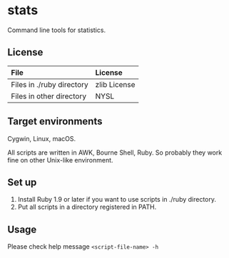 stats
=====

Command line tools for statistics.

License
-------

| File                      | License      |
|:--------------------------|:-------------|
| Files in ./ruby directory | zlib License |
| Files in other directory  | NYSL         |

Target environments
-------------------

Cygwin, Linux, macOS.

All scripts are written in AWK, Bourne Shell, Ruby.
So probably they work fine on other Unix-like environment.

Set up
------

1. Install Ruby 1.9 or later if you want to use scripts in ./ruby directory.
2. Put all scripts in a directory registered in PATH.

Usage
-----

Please check help message `<script-file-name> -h`

